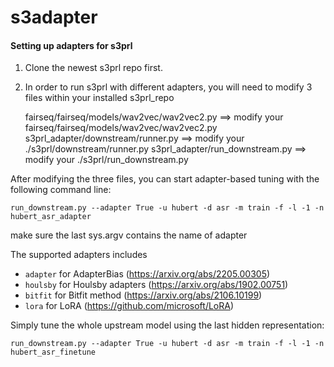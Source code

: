 # s3adapter

#### Setting up adapters for s3prl 
1. Clone the newest s3prl repo first.
2. In order to run s3prl with different adapters, you will need to modify 3 files within your installed s3prl_repo

    fairseq/fairseq/models/wav2vec/wav2vec2.py ==> modify your fairseq/fairseq/models/wav2vec/wav2vec2.py
    s3prl_adapter/downstream/runner.py ==> modify your ./s3prl/downstream/runner.py
    s3prl_adapter/run_downstream.py    ==> modify your ./s3prl/run_downstream.py

After modifying the three files, you can start adapter-based tuning with the following command line:

    run_downstream.py --adapter True -u hubert -d asr -m train -f -l -1 -n hubert_asr_adapter 

make sure the last sys.argv contains the name of adapter

The supported adapters includes
*   `adapter` for AdapterBias (https://arxiv.org/abs/2205.00305)
* `houlsby` for Houlsby adapters (https://arxiv.org/abs/1902.00751)
* `bitfit` for Bitfit method (https://arxiv.org/abs/2106.10199)
* `lora` for LoRA (https://github.com/microsoft/LoRA)


Simply tune the whole upstream model using the last hidden representation:

    run_downstream.py --adapter True -u hubert -d asr -m train -f -l -1 -n hubert_asr_finetune

